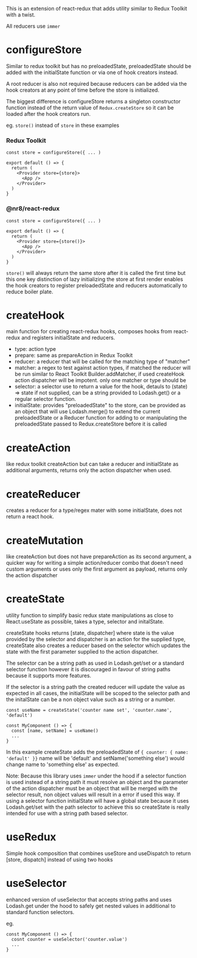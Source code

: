 This is an extension of react-redux that adds utility similar to Redux Toolkit with
a twist.

All reducers use `immer`

# configureStore

Similar to redux toolkit but has no preloadedState, preloadedState should be added with
the initialState function or via one of hook creators instead.

A root reducer is also not required because reducers can be added via the hook creators
at any point of time before the store is initialized.

The biggest difference is configureStore returns a singleton constructor function
instead of the return value of `Redux.createStore` so it can be loaded after the hook
creators run.

eg. `store()` instead of `store` in these examples

### Redux Toolkit

```
const store = configureStore({ ... )

export default () => {
  return (
    <Provider store={store}>
      <App />
    </Provider>
  )
}
```

### @nr8/react-redux

```
const store = configureStore({ ... )

export default () => {
  return (
    <Provider store={store()}>
      <App />
    </Provider>
  )
}
```

`store()` will always return the same store after it is called the first time but
this one key distinction of lazy initializing the store at first render enables the
hook creators to register preloadedState and reducers automatically to reduce boiler
plate.

# createHook

main function for creating react-redux hooks, composes hooks from react-redux
and registers initialState and reducers.

- type: action type
- prepare: same as prepareAction in Redux Toolkit
- reducer: a reducer that will be called for the matching type of "matcher"
- matcher: a regex to test against action types, if matched the reducer will be run
  similar to React Toolkit Builder.addMatcher, if used createHook action dispatcher
  will be impotent. only one matcher or type should be
- selector: a selector use to return a value for the hook, detauls to (state) => state
  if not supplied, can be a string provided to Lodash.get() or a regular selector function.
- initialState: provides "preloadedState" to the store, can be provided as an object
  that will use Lodash.merge() to extend the current preloadedState or a Reducer
  function for adding to or manipulating the preloadedState passed to Redux.createStore
  before it is called

# createAction

like redux toolkit createAction but can take a reducer and initialState as additional
arguments, returns only the action dispatcher when used.

# createReducer

creates a reducer for a type/regex mater with some initialState, does not return
a react hook.

# createMutation

like createAction but does not have prepareAction as its second argument, a quicker
way for writing a simple action/reducer combo that doesn't need custom arguments
or uses only the first argument as payload, returns only the action dispatcher

# createState

utility function to simplify basic redux state manipulations as close to React.useState
as possible, takes a type, selector and initalState.

createState hooks returns [state, dispatcher] where state is the value provided by the
selector and dispatcher is an action for the supplied type, createState also creates
a reducer based on the selector which updates the state with the first parameter
supplied to the action dispatcher.

The selector can be a string path as used in Lodash.get/set or a standard selector function
however it is discouraged in favour of string paths because it supports more features.

If the selector is a string path the created reducer will update the value as expected
in all cases, the initialState will be scoped to the selector path and the initalState
can be a non object value such as a string or a number.

```
const useName = createState('counter name set', 'counter.name', 'default')

const MyComponent () => {
  const [name, setName] = useName()
  ...
}
```

In this example createState adds the preloadedState of `{ counter: { name: 'default' }}`
name will be 'default' and setName('something else') would change name to 'something else'
as expected.

Note: Because this library uses `immer` under the hood if a selector function is used
instead of a string path it must resolve an object and the parameter of the action dispatcher
must be an object that will be merged with the selector result, non object values will result in a error if used this way. If using a selector function initialState will have a global state
because it uses Lodash.get/set with the path selector to achieve this so createState is
really intended for use with a string path based selector.

# useRedux

Simple hook composition that combines useStore and useDispatch to return [store, dispatch]
instead of using two hooks

# useSelector

enhanced version of useSelector that accepts string paths and uses Lodash.get
under the hood to safely get nested values in additional to standard function selectors.

eg.

```
const MyComponent () => {
  cosnt counter = useSelector('counter.value')
  ...
}
```
